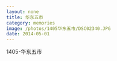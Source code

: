 ```yaml
---
layout: none
title: 华东五市
category: memories
image: /photos/1405华东五市/DSC02340.JPG
date: 2014-05-01
---
```

1405-华东五市